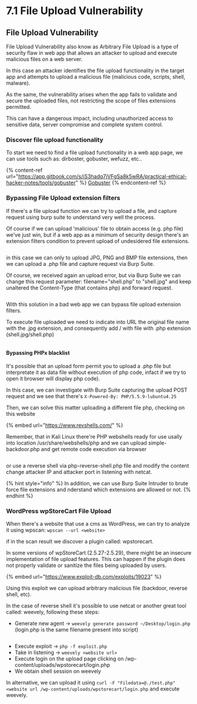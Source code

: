 # 7.1 File Upload Vulnerability

## File Upload Vulnerability

File Upload Vulnerability also know as Arbitrary File Upload is a type of security flaw in web app that allows an attacker to upload and execute malicious files on a web server.

In this case an attacker identifies the file upload functionality in the target app and attempts to upload a malicious file (malicious code, scripts, shell, malware).

As the same, the vulnerability arises when the app fails to validate and secure the uploaded files, not restricting the scope of files extensions permitted.

This can have a dangerous impact, including unauthorized access to sensitive data, server compromise and complete system control.

### Discover file upload functionality

To start we need to find a file upload functionality in a web app page, we can use tools such as: dirboster, gobuster, wefuzz, etc..

{% content-ref url="https://app.gitbook.com/s/iS3hadq7jVFgSa8k5wRA/practical-ethical-hacker-notes/tools/gobuster" %}
[Gobuster](https://app.gitbook.com/s/iS3hadq7jVFgSa8k5wRA/practical-ethical-hacker-notes/tools/gobuster)
{% endcontent-ref %}

### Bypassing File Upload extension filters

If there's a file upload function we can try to upload a file, and capture request using burp suite to understand very well the process.

Of course if we can upload 'malicious' file to obtain access (e.g. php file) we've just win, but if a web app as a minimum of security design there's an extension filters condition to prevent upload of undesidered file extensions.

<figure><img src="../../.gitbook/assets/image (2).png" alt=""><figcaption></figcaption></figure>

in this case we can only to upload JPG, PNG and BMP file extensions, then we can upload a .php file and capture request via Burp Suite.

Of course, we received again an upload error, but via Burp Suite we can change this request parameter: filename="shell.php" to "shell.jpg" and keep unaltered the Content-Type (that contains php) and forward request.&#x20;

<figure><img src="../../.gitbook/assets/image (3).png" alt=""><figcaption></figcaption></figure>

With this solution in a bad web app we can bypass file upload extension filters.

To execute file uploaded we need to indicate into URL the original file name with the .jpg extension, and consequently add / with file with .php extension (shell.jpg/shell.php)

<figure><img src="../../.gitbook/assets/image (4).png" alt=""><figcaption></figcaption></figure>

#### Bypassing PHPx blacklist

It's possible that an upload form permit you to upload a .php file but interpretate it as data file without execution of php code, infact if we try to open it browser will display php code).

In this case, we can investigate with Burp Suite capturing the upload POST request and we see that there's `X-Powered-By: PHP/5.5.9-lubuntu4.25`

Then, we can solve this matter uploading a different file php, checking on this website

{% embed url="https://www.revshells.com/" %}

Remember, that in Kali Linux there're PHP webshells ready for use usally into location /usr/share/webshells/php  and we can upload simple-backdoor.php and get remote code execution via browser

<figure><img src="../../.gitbook/assets/image (1).png" alt=""><figcaption></figcaption></figure>

or use a reverse shell via php-reverse-shell.php file and modify the content change attacker IP and attacker port in listening with netcat.

{% hint style="info" %}
In addition, we can use Burp Suite Intruder to brute force file extensions and nderstand which extensions are allowed or not.
{% endhint %}

### WordPress wpStoreCart File Upload

When there's a website that use a cms as WordPress, we can try to analyze it using wpscan: `wpscan --url <website>`

if in the scan result we discover a plugin called: wpstorecart.

In some versions of wpStoreCart (2.5.27-2.5.29), there might be an insecure implementation of file upload features. This can happen if the plugin does not properly validate or sanitize the files being uploaded by users.

{% embed url="https://www.exploit-db.com/exploits/19023" %}

Using this exploit we can upload arbitrary malicious file (backdoor, reverse shell, etc).

In the case of reverse shell it's possible to use netcat or another great tool called: weevely, following these steps:

* Generate new agent -> `weevely generate password ~/Desktop/login.php` (login.php is the same filename present into script)

<figure><img src="../../.gitbook/assets/image (5).png" alt=""><figcaption></figcaption></figure>

* Execute exploit -> `php -f exploit.php`
* Take in listening -> `weevely <website url>`
* Execute login on the upload page clicking on /wp-content/uploads/wpstorecart/login.php
* We obtain shell session on weevely

In alternative, we can upload it using `curl -F "Filedata=@./test.php" <website url /wp-content/uploads/wpstorecart/login.php` and execute weevely.
